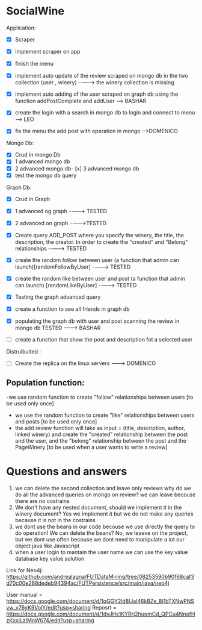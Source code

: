 # SocialWine

Application:
- [x] Scraper
- [x] implement scraper on app
- [x] finish the menu
- [x] implement auto update of the review scraped on mongo db in the two collection (user , winery) ----> the winery collection is missing
- [x] implement auto adding of the user scraped on graph db using the function addPostComplete and addUser  --> BASHAR
- [x] create the login with a search in mongo db to login and connect to menu --> LEO
- [x] fix the menu the add post with operation in mongo -->DOMENICO


Mongo Db:

- [x] Crud in mongo Db
- [x] 1 advanced mongo db
- [x] 2 advanced mongo db- [x] 3 advanced mongo db
- [x] test the mongo db query 

Graph Db:
- [x] Crud in Graph
- [x] 1 advanced og graph ----> TESTED
- [x] 2 advanced on graph ---->TESTED
- [x] Create query ADD_POST where you specify the winery, the title, the description, the creator. In order to create the "created" and "Belong" relationships ----> TESTED
- [x] create the random follow between user (a function that admin can launch)[randomFollowByUser] ----> TESTED
- [x] create the random like between user and post (a function that admin can launch) [randomLikeByUser] ----> TESTED
- [x] Testing the graph advanced query
- [x] create a function to see all friends in graph db 
- [x] populating the graph db with user and post scanning the review in mongo db  TESTED ---> BASHAR 
- [ ] create a function that show the post and description fot a selected user





Distruibuited : 
- [ ] Create the replica on the linux servers ---> DOMENICO

  
  
## Population function:
-we use random function to create "follow" relationships between users [to be used only once]
- we use the random function to create "like" relationships between users and posts [to be used only once]
- the add review function will take as input = (title, description, author, linked winery) and create the "created" relationship between the post and the user, and the "belong" relationship between the post and the PageWinery [to be used when a user wants to write a review]
  
  

# Questions and answers
1. we can delete the second collection and leave only reviews why do we do all the advanced queries on mongo on review?
  we can leave becouse there are no costrains
2. We don't have any nested document, should we implement it in the winery document?
  Yes we implement it but we do not make any queries because it is not in the costrains
3. we dont use the beans in our code becouse we use directly the query to do operation! We can delete the beans?
  No, we leaeve on the project, but we dont use often becouse we dont need to manipulate a lot our object java like Javascript
4. when a user login to mantain the user name we can use the key value database 
  key value solution 
  

Link for Neo4j:
https://github.com/andrealagna/FUTDataMining/tree/08253590b90f68caf3d70c00e288dedeb94394ac/FUTPersistence/src/main/java/neo4j

User manual = https://docs.google.com/document/d/1qGGY2ld8lJal46kBZe_8i1bTXNwPNSvw_v76yK9VolY/edit?usp=sharing
Reposrt = https://docs.google.com/document/d/1dvJHs1KYRrj2huomCd_QPCu4NnofHzKxxiLzIMnW674/edit?usp=sharing



